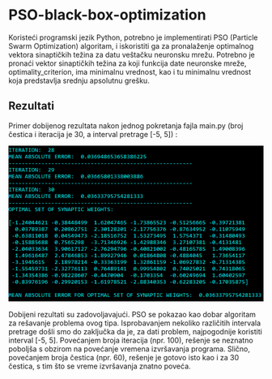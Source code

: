 # PSO-black-box-optimization

Koristeći programski jezik Python, potrebno je implementirati PSO (Particle Swarm Optimization) algoritam, i iskoristiti ga za pronalaženje optimalnog vektora sinaptičkih težina za datu veštačku neuronsku mrežu. Potrebno je pronaći vektor sinaptičkih težina za koji funkcija date neuronske mreže, optimality_criterion, ima minimalnu vrednost, kao i tu minimalnu vrednost koja predstavlja srednju apsolutnu grešku.

## Rezultati

Primer dobijenog rezultata nakon jednog pokretanja fajla main.py (broj čestica i iteracija je 30, a interval pretrage [-5, 5]) :

![results](rezultati.png)

Dobijeni rezultati su zadovoljavajući. PSO se pokazao kao dobar algoritam za rešavanje problema ovog tipa.
Isprobavanjem nekoliko različitih intervala pretrage došli smo do zaključka da je, za dati problem, najpogodnije koristiti interval [-5, 5]. Povećanjem broja iteracija (npr. 100), rešenje se neznatno poboljša s obzirom na povećanje vremena izvršavanja programa. Slično, povećanjem broja čestica (npr. 60), rešenje je gotovo isto kao i za 30 čestica, s tim što se vreme izvršavanja znatno poveća.

